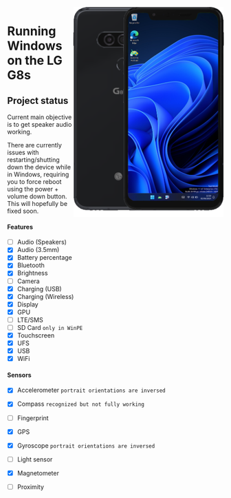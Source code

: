 <img align="right" src="https://github.com/n00b69/woa-betalm/blob/main/betalm.png" width="350" alt="Windows 11 running on betalm">

# Running Windows on the LG G8s

## Project status
Current main objective is to get speaker audio working.

There are currently issues with restarting/shutting down the device while in Windows, requiring you to force reboot using the power + volume down button. This will hopefully be fixed soon.

#### Features
- [ ] Audio (Speakers)
- [x] Audio (3.5mm)
- [x] Battery percentage
- [x] Bluetooth
- [x] Brightness
- [ ] Camera
- [x] Charging (USB)
- [x] Charging (Wireless)
- [x] Display
- [x] GPU
- [ ] LTE/SMS
- [ ] SD Card ```only in WinPE```
- [x] Touchscreen
- [x] UFS
- [x] USB
- [x] WiFi

#### Sensors
- [x] Accelerometer ```portrait orientations are inversed```
- [x] Compass ```recognized but not fully working```
- [ ] Fingerprint
- [x] GPS
- [x] Gyroscope ```portrait orientations are inversed```
- [ ] Light sensor
- [x] Magnetometer
- [ ] Proximity





















